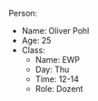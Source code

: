 Person:

* Name: Oliver Pohl
* Age: 25
* Class: 
    - Name: EWP
    - Day: Thu
    - Time: 12-14
    - Role: Dozent
    